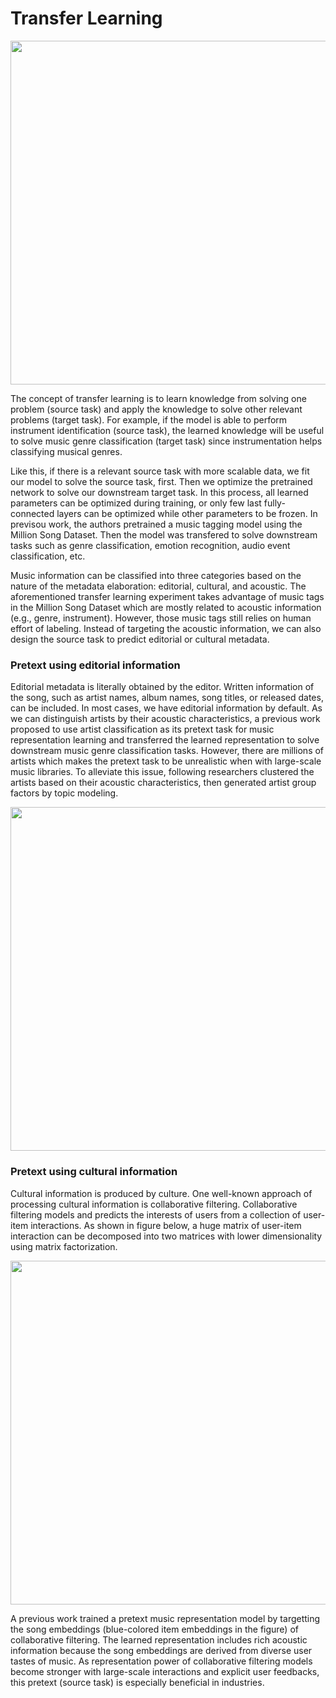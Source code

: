 # Transfer Learning

<p align = "center">
<img src = "https://i.imgur.com/V5v19Xs.png" width=550>
</p>
The concept of transfer learning is to learn knowledge from solving one problem (source task) and apply the knowledge to solve other relevant problems (target task). For example, if the model is able to perform instrument identification (source task), the learned knowledge will be useful to solve music genre classification (target task) since instrumentation helps classifying musical genres.

Like this, if there is a relevant source task with more scalable data, we fit our model to solve the source task, first. Then we optimize the pretrained network to solve our downstream target task. In this process, all learned parameters can be optimized during training, or only few last fully-connected layers can be optimized while other parameters to be frozen. In previsou work, the authors pretrained a music tagging model using the Million Song Dataset. Then the model was transfered to solve downstream tasks such as genre classification, emotion recognition, audio event classification, etc.

Music information can be classified into three categories based on the nature of the metadata elaboration: editorial, cultural, and acoustic. The aforementioned transfer learning experiment takes advantage of music tags in the Million Song Dataset which are mostly related to acoustic information (e.g., genre, instrument). However, those music tags still relies on human effort of labeling. Instead of targeting the acoustic information, we can also design the source task to predict editorial or cultural metadata.

### Pretext using editorial information
Editorial metadata is literally obtained by the editor. Written information of the song, such as artist names, album names, song titles, or released dates, can be included. In most cases, we have editorial information by default. As we can distinguish artists by their acoustic characteristics, a previous work proposed to use artist classification as its pretext task for music representation learning and transferred the learned representation to solve downstream music genre classification tasks. However, there are millions of artists which makes the pretext task to be unrealistic when with large-scale music libraries. To alleviate this issue, following researchers clustered the artists based on their acoustic characteristics, then generated artist group factors by topic modeling.
<p align = "center">
<img src = "https://i.imgur.com/36t82uv.png" width=550>
</p>

### Pretext using cultural information
Cultural information is produced by culture. One well-known approach of processing cultural information is collaborative filtering. Collaborative filtering models and predicts the interests of users from a collection of user-item interactions. As shown in figure below, a huge matrix of user-item interaction can be decomposed into two matrices with lower dimensionality using matrix factorization.
<p align = "center">
<img src = "https://i.imgur.com/MzUyz0t.png" width=550>
</p>
A previous work trained a pretext music representation model by targetting the song embeddings (blue-colored item embeddings in the figure) of collaborative filtering. The learned representation includes rich acoustic information because the song embeddings are derived from diverse user tastes of music. As representation power of collaborative filtering models become stronger with large-scale interactions and explicit user feedbacks, this pretext (source task) is especially beneficial in industries.






